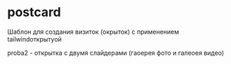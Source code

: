 # postcard

Шаблон для создания визиток (окрыток) с применением tailwindоткрытуой

proba2 - открытка с двумя слайдерами (гаоерея фото и галеоея видео)
